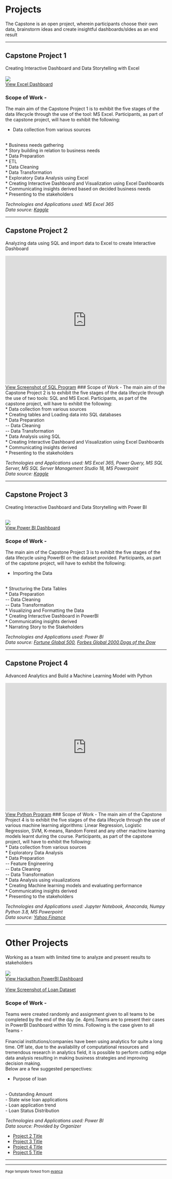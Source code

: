 # Projects
The Capstone is an open project, wherein participants choose their own data, brainstorm ideas and create insightful dashboards/sldes as an end result

---
## Capstone Project 1 
Creating Interactive Dashboard and Data Storytelling with Excel
<br>
<br>
<img src="images/Capstone1_worldhappy.jpg?raw=true"/>
<br>
<a href="pdf/World Happiness.pdf" target="_blank">View Excel Dashboard</a>

### Scope of Work -
The main aim of the Capstone Project 1 is to exhibit the five stages of the data lifecycle through the use of the tool: MS Excel. Participants, as part of the capstone project, will have to exhibit the following:
<br>
* Data collection from various sources
<br>
* Business needs gathering
<br>
* Story building in relation to business needs
<br>
* Data Preparation
<br>
* ETL
<br>
* Data Cleaning
<br>
* Data Transformation
<br>
* Exploratory Data Analysis using Excel
<br>
* Creating Interactive Dashboard and Visualization using Excel Dashboards
<br>
* Communicating insights derived based on decided business needs
<br>
* Presenting to the stakeholders
<br>
<p><em>Technologies and Applications used: MS Excel 365</em><br>
  <em>Data source: <a href="https://kaggle.com/unsdsn/world-happiness" target="_blank">Kaggle</a></em>
</p>

---
## Capstone Project 2
Analyzing data using SQL and import data to Excel to create Interactive Dashboard
<br>
<iframe src="https://onedrive.live.com/embed?cid=17723187F2149456&amp;resid=17723187F2149456%213033&amp;authkey=AHpj1UQSiLHrJJY&amp;em=2&amp;wdAr=1.7777777777777777" width="100%" height="400px" frameborder="0">This is an embedded <a target="_blank" href="https://office.com">Microsoft Office</a> presentation, powered by <a target="_blank" href="https://office.com/webapps">Office</a>.</iframe>
<br>
<a href="pdf/SQL Program.pdf" target="_blank">View Screenshot of SQL Program</a>
<!--[MS SQL](/pdf/sample_presentation.pdf)-->
<!-- <img src="images/Capstone2 - Wish.jpg?raw=true"/> -->
### Scope of Work -
The main aim of the Capstone Project 2 is to exhibit the five stages of the data lifecycle through the use of two tools: SQL and MS Excel. Participants, as part of the capstone project, will have to exhibit the following:
<br>
* Data collection from various sources
<br>
* Creating tables and Loading data into SQL databases
<br>
* Data Preparation
<br>
-- Data Cleaning
<br>
-- Data Transformation
<br>
* Data Analysis using SQL
<br>
* Creating Interactive Dashboard and Visualization using Excel Dashboards
<br>
* Communicating insights derived
<br>
* Presenting to the stakeholders

<p><em>Technologies and Applications used: MS Excel 365, Power Query, MS SQL Server, MS SQL Server Management Studio 18, MS Powerpoint</em><br>
  <em>Data source: <a href="https://kaggle.com/jmmvutu/summer-products-and-sales-in-ecommerce-wish" target="_blank">Kaggle</a></em>
</p>

---
## Capstone Project 3
Creating Interactive Dashboard and Data Storytelling with Power BI
<br>
<br>
<!--[Power BI](http://example.com/)-->
<img src="images/PowerBI_2.jpg?raw=true"/>
<br>
<a href="pdf/Capstone_3_Forbes_Fortune.pdf" target="_blank">View Power BI Dashboard</a>

### Scope of Work -
The main aim of the Capstone Project 3 is to exhibit the five stages of the data lifecycle using PowerBI on the dataset provided. Participants, as part of the capstone project, will have to exhibit the following:
<br>
* Importing the Data
<br>
* Structuring the Data Tables
<br>
* Data Preparation
<br>
-- Data Cleaning
<br>
-- Data Transformation
<br>
* Visualizing and Formatting the Data
<br>
* Creating Interactive Dashboard in PowerBI
<br>
* Communicating insights derived
<br>
* Narrating Story to the Stakeholders

<p><em>Technologies and Applications used: Power BI</em><br>
  <em>Data source: <a href="https://fortune.com/global500/" target="_blank">Fortune Global 500</a>, <a href="https://https://www.forbes.com/global2000/#38188663335d" target="_blank">Forbes Global 2000</a>,<a href="https://www.dogsofthedow.com/most-active-stocks-today.htm" target="_blank">Dogs of the Dow</a></em>
</p>

  
---
## Capstone Project 4
Advanced Analytics and Build a Machine Learning Model with Python
<iframe src="https://onedrive.live.com/embed?cid=17723187F2149456&amp;resid=17723187F2149456%213036&amp;authkey=ADMxYP8ZFD_T6EQ&amp;em=2&amp;wdAr=1.7777777777777777" width="100%" height="400px" frameborder="0">This is an embedded <a target="_blank" href="https://office.com">Microsoft Office</a> presentation, powered by <a target="_blank" href="https://office.com/webapps">Office</a>.</iframe>
<br>
<a href="pdf/Stock Price_Master.pdf" target="_blank">View Python Program</a>
### Scope of Work -
The main aim of the Capstone Project 4 is to exhibit the five stages of the data lifecycle through the use of various machine learning algorithms: Linear Regression, Logistic Regression, SVM, K-means, Random Forest and any other machine learning models learnt during the course. Participants, as part of the capstone project, will have to exhibit the following:
<br>
* Data collection from various sources
<br>
* Exploratory Data Analysis
<br>
* Data Preparation
<br>
-- Feature Engineering
<br>
-- Data Cleaning
<br>
-- Data Transformation
<br>
* Data Analysis using visualizations
<br>
* Creating Machine learning models and evaluating performance
<br>
* Communicating insights derived
<br>
* Presenting to the stakeholders

<p><em>Technologies and Applications used: Jupyter Notebook, Anaconda, Numpy Python 3.8, MS Powerpoint</em><br>
  <em>Data source: <a href="https://sg.finance.yahoo.com/topic/stocks/" target="_blank">Yahoo Finance</a></em>
</p>


<!--[Python](http://example.com/)-->
<!--<img src="images/Capstone4_Python_EDA.jpg?raw=true"/>-->



----

# Other Projects
<!--[Power Bi Hackathon](http://example.com/)-->
Working as a team with limited time to analyze and present results to stakeholders
<br>
<br>
<img src="images/Hackathon.jpg?raw=true"/>
<br>
<a href="pdf/Hackathon.pdf" target="_blank">View Hackathon PowerBI Dashboard</a>
<br>
<br>
<a href="pdf/Data.pdf" target="_blank">View Screenshot of Loan Dataset</a>
### Scope of Work -
Teams were created randomly and assignment given to all teams to be completed by the end of the day (ie. 4pm).Teams are to present their cases in PowerBI Dashboard within 10 mins. Following is the case given to all Teams -
<br>
<br>
Financial institutions/companies have been using analytics for quite a long time.
Off late, due to the availability of computational resources and tremendous research in analytics field,
it is possible to perform cutting edge data analysis resulting in making business strategies and improving decision making.
<br>
Below are a few suggested perspectives:
<br>
- Purpose of loan
<br>
- Outstanding Amount
<br>
- State wise loan applications
<br>
- Loan application trend
<br>
- Loan Status Distribution
<br>
<p><em>Technologies and Applications used: Power BI</em><br>
  <em>Data source: Provided by Organizer</em>
</p>



- [Project 2 Title](http://example.com/)
- [Project 3 Title](http://example.com/)
- [Project 4 Title](http://example.com/)
- [Project 5 Title](http://example.com/)

---




---
<p style="font-size:11px">Page template forked from <a href="https://github.com/evanca/quick-portfolio">evanca</a></p>
<!-- Remove above link if you don't want to attibute -->
